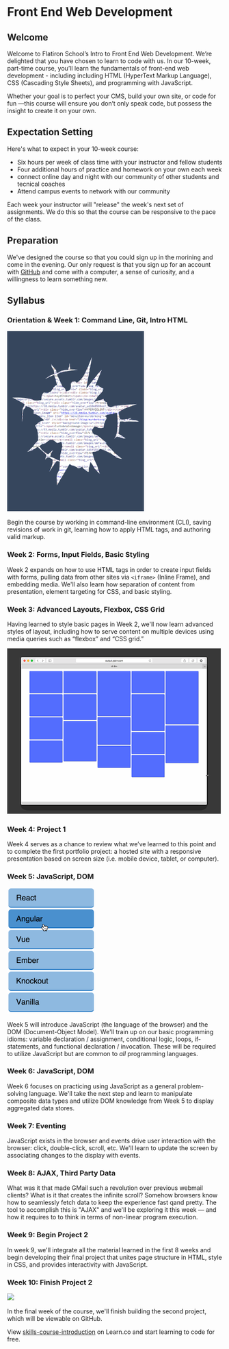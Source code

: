 # Front End Web Development

## Welcome

Welcome to Flatiron School’s Intro to Front End Web Development.  We’re delighted that you have chosen to learn to code with us.  In our 10-week, part-time course, you’ll learn the fundamentals of front-end web development - including including HTML (HyperText Markup Language), CSS (Cascading Style Sheets), and programming with JavaScript.

Whether your goal is to perfect your CMS, build your own site, or code for fun —this course will ensure you don’t only speak code, but possess the insight to create it on your own.

## Expectation Setting

Here's what to expect in your 10-week course:

* Six hours per week of class time with your instructor and fellow students
* Four additional hours of practice and homework on your own each week
* connect online day and night with our community of other students and tecnical coaches
* Attend campus events to network with our community

Each week your instructor will "release" the week's next set of assignments. We do this so that the course can be responsive to the pace of the class.

## Preparation

We've designed the course so that you could sign up in the morining and come in the evening. Our only request is that you sign up for an account with [GitHub](http://www.github.com) and come with a computer, a sense of curiosity, and a willingness to learn something new.

## Syllabus

### Orientation & Week 1: Command Line, Git, Intro HTML

<img src="./img/view_source.gif" alt="GIF of viewing source" height="420" width="320" />

Begin the course by working in command-line environment (CLI), saving revisions of work in git, learning how to apply HTML tags, and authoring valid markup.

### Week 2: Forms, Input Fields, Basic Styling

Week 2 expands on how to use HTML tags in order to create input fields with forms, pulling data from other sites via `<iframe>` (Inline Frame), and embedding media. We'll also learn how separation of content from presentation, element targeting for CSS, and basic styling.

### Week 3: Advanced Layouts, Flexbox, CSS Grid

Having learned to style basic pages in Week 2, we'll now learn advanced styles of layout, including how to serve content on multiple devices using media queries such as “flexbox” and “CSS grid.”

<img src="./img/grid.gif" alt="Grid reflow"/>

### Week 4: Project 1

Week 4 serves as a chance to review what we’ve learned to this point and to complete the first portfolio project: a hosted site with a responsive presentation based on screen size (i.e. mobile device, tablet, or computer).

### Week 5: JavaScript, DOM

![](./img/js.gif)

Week 5 will introduce JavaScript (the language of the browser) and the DOM (Document-Object Model). We'll train up on our basic programming idioms: variable declaration / assignment, conditional logic, loops, if-statements, and functional declaration / invocation. These will be required to utilize JavaScript but are common to _all_ programming languages.

### Week 6: JavaScript, DOM

Week 6 focuses on practicing using JavaScript as a general problem-solving language. We'll take the next step and learn to manipulate composite data types and utilize DOM knowledge from Week 5 to display aggregated data stores.

### Week 7: Eventing

JavaScript exists in the browser and events drive user interaction with the browser: click, double-click, scroll, etc. We'll learn to update the screen by associating changes to the display with events.

### Week 8: AJAX, Third Party Data

What was it that made GMail such a revolution over previous webmail clients? What is it that creates the infinite scroll? Somehow browsers know how to seamlessly fetch data to keep the experience fast qand pretty. The tool to accomplish this is "AJAX" and we'll be exploring it this week &mdash; and how it requires to to think in terms of non-linear program execution.

### Week 9: Begin Project 2

In week 9, we'll integrate all the material learned in the first 8 weeks and begin developing their final project that unites page structure in HTML, style in CSS, and provides interactivity with JavaScript.

### Week 10: Finish Project 2

![](./img/wedding-invite-demo-2.gif)

In the final week of the course, we'll finish building the second project, which will be viewable on GitHub.

<p class='util--hide'>View <a href='https://learn.co/lessons/skills-course-introduction'>skills-course-introduction</a> on Learn.co and start learning to code for free.</p>
